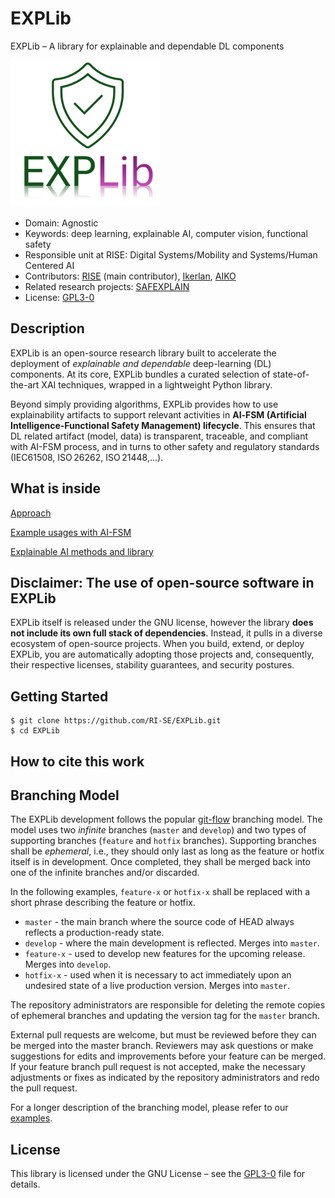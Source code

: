 # EXPLib

EXPLib – A library for explainable and dependable DL components

![Logo](./assets/EXPLib_logo.png) <a name="logo"></a>

- Domain: Agnostic 
- Keywords: deep learning, explainable AI, computer vision, functional safety
- Responsible unit at RISE: Digital Systems/Mobility and Systems/Human Centered AI
- Contributors: [RISE](https://www.ri.se/en) (main contributor), [Ikerlan](https://www.ikerlan.es/en), [AIKO](https://aikospace.com/)
- Related research projects: [SAFEXPLAIN](https://safexplain.eu/)
- License: [GPL3-0](https://github.com/RI-SE/EXPLib/blob/main/LICENSE)

## Description

EXPLib is an open-source research library built to accelerate the deployment of *explainable and dependable* deep-learning (DL) components.  At its core, EXPLib bundles a curated selection of state-of-the-art XAI techniques, wrapped in a lightweight Python library. 

Beyond simply providing algorithms, EXPLib provides how to use explainability artifacts to support relevant activities in **AI‑FSM (Artificial Intelligence‑Functional Safety Management) lifecycle**.  This ensures that DL related artifact (model, data) is transparent, traceable, and compliant with AI-FSM process, and in turns to other safety and regulatory standards (IEC61508, ISO 26262, ISO 21448,...). 

## What is inside

[Approach](approach.md)

[Example usages with AI-FSM](Place_holder)

[Explainable AI methods and library](XAI_SoA.md)

## Disclaimer: The use of open-source software in EXPLib

EXPLib itself is released under the GNU license, however the library **does not include its own full stack of dependencies**.  Instead, it pulls in a diverse ecosystem of open-source projects. When you build, extend, or deploy EXPLib, you are automatically adopting those projects and, consequently, their respective licenses, stability guarantees, and security postures.

## Getting Started

```
$ git clone https://github.com/RI-SE/EXPLib.git
$ cd EXPLib
```

## How to cite this work

## Branching Model

The EXPLib development follows the popular [git-flow](https://nvie.com/posts/a-successful-git-branching-model/) branching model. The model uses two *infinite* branches (`master` and `develop`) and two types of supporting branches (`feature` and `hotfix` branches). Supporting branches shall be *ephemeral*, i.e., they should only last as long as the feature or hotfix itself is in development. Once completed, they shall be merged back into one of the infinite branches and/or discarded.

In the following examples, `feature-x` or `hotfix-x` shall be replaced with a short phrase describing the feature or hotfix.

- `master` - the main branch where the source code of HEAD always reflects a production-ready state.
- `develop` - where the main development is reflected. Merges into `master`.
- `feature-x` - used to develop new features for the upcoming release. Merges into `develop`.
-	`hotfix-x` - used when it is necessary to act immediately upon an undesired state of a live production version. Merges into `master`.

The repository administrators are responsible for deleting the remote copies of ephemeral branches and updating the version tag for the `master` branch.

External pull requests are welcome, but must be reviewed before they can be merged into the master branch. Reviewers may ask questions or make suggestions for edits and improvements before your feature can be merged. If your feature branch pull request is not accepted, make the necessary adjustments or fixes as indicated by the repository administrators and redo the pull request.

For a longer description of the branching model, please refer to our [examples](https://github.com/RI-SE/EXPLib/blob/main/branching.md).

## License

This library is licensed under the GNU License – see the [GPL3-0](https://github.com/RI-SE/EXPLib/blob/main/LICENSE) file for details.